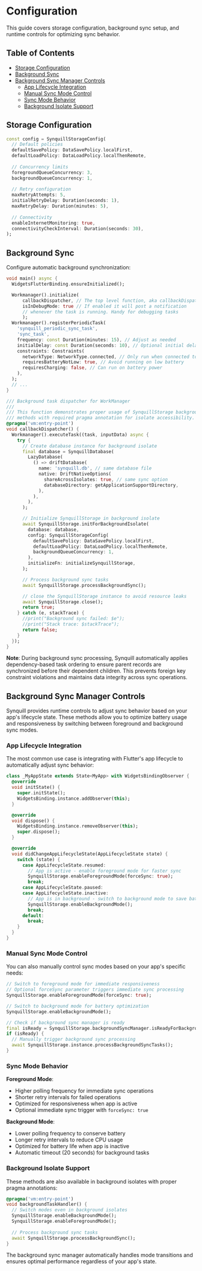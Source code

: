 # Configuration

This guide covers storage configuration, background sync setup, and runtime controls for optimizing sync behavior.

## Table of Contents

- [Storage Configuration](#storage-configuration)
- [Background Sync](#background-sync)
- [Background Sync Manager Controls](#background-sync-manager-controls)
  - [App Lifecycle Integration](#app-lifecycle-integration)
  - [Manual Sync Mode Control](#manual-sync-mode-control)
  - [Sync Mode Behavior](#sync-mode-behavior)
  - [Background Isolate Support](#background-isolate-support)

## Storage Configuration

```dart
const config = SynquillStorageConfig(
  // Default policies
  defaultSavePolicy: DataSavePolicy.localFirst,
  defaultLoadPolicy: DataLoadPolicy.localThenRemote,
  
  // Concurrency limits
  foregroundQueueConcurrency: 3,
  backgroundQueueConcurrency: 1,
  
  // Retry configuration
  maxRetryAttempts: 5,
  initialRetryDelay: Duration(seconds: 1),
  maxRetryDelay: Duration(minutes: 5),
  
  // Connectivity
  enableInternetMonitoring: true,
  connectivityCheckInterval: Duration(seconds: 30),
);
```

## Background Sync

Configure automatic background synchronization:

```dart
void main() async {
  WidgetsFlutterBinding.ensureInitialized();

  Workmanager().initialize(
      callbackDispatcher, // The top level function, aka callbackDispatcher
      isInDebugMode: true // If enabled it will post a notification
      // whenever the task is running. Handy for debugging tasks
      );
  Workmanager().registerPeriodicTask(
    'synquill_periodic_sync_task',
    'sync_task',
    frequency: const Duration(minutes: 15), // Adjust as needed
    initialDelay: const Duration(seconds: 10), // Optional initial delay
    constraints: Constraints(
      networkType: NetworkType.connected, // Only run when connected to network
      requiresBatteryNotLow: true, // Avoid running on low battery
      requiresCharging: false, // Can run on battery power
    ),
  );
  // ... 
}

/// Background task dispatcher for WorkManager
///
/// This function demonstrates proper usage of SynquillStorage background sync
/// methods with required pragma annotation for isolate accessibility.
@pragma('vm:entry-point')
void callbackDispatcher() {
  Workmanager().executeTask((task, inputData) async {
    try {
      // Create database instance for background isolate
      final database = SynquillDatabase(
        LazyDatabase(
          () => driftDatabase(
            name: 'synquill.db', // same database file
            native: DriftNativeOptions(
              shareAcrossIsolates: true, // same sync option
              databaseDirectory: getApplicationSupportDirectory,
            ),
          ),
        ),
      );

      // Initialize SynquillStorage in background isolate
      await SynquillStorage.initForBackgroundIsolate(
        database: database,
        config: SynquillStorageConfig(
          defaultSavePolicy: DataSavePolicy.localFirst,
          defaultLoadPolicy: DataLoadPolicy.localThenRemote,
          backgroundQueueConcurrency: 1,
        ),
        initializeFn: initializeSynquillStorage,
      );

      // Process background sync tasks
      await SynquillStorage.processBackgroundSync();

      // close the SynquillStorage instance to avoid resource leaks
      await SynquillStorage.close();
      return true;
    } catch (e, stackTrace) {
      //print("Background sync failed: $e");
      //print("Stack trace: $stackTrace");
      return false;
    }
  });
}
```

**Note**: During background sync processing, Synquill automatically applies dependency-based task ordering to ensure parent records are synchronized before their dependent children. This prevents foreign key constraint violations and maintains data integrity across sync operations.

## Background Sync Manager Controls

Synquill provides runtime controls to adjust sync behavior based on your app's lifecycle state. These methods allow you to optimize battery usage and responsiveness by switching between foreground and background sync modes.

### App Lifecycle Integration

The most common use case is integrating with Flutter's app lifecycle to automatically adjust sync behavior:

```dart
class _MyAppState extends State<MyApp> with WidgetsBindingObserver {
  @override
  void initState() {
    super.initState();
    WidgetsBinding.instance.addObserver(this);
  }

  @override
  void dispose() {
    WidgetsBinding.instance.removeObserver(this);
    super.dispose();
  }

  @override
  void didChangeAppLifecycleState(AppLifecycleState state) {
    switch (state) {
      case AppLifecycleState.resumed:
        // App is active - enable foreground mode for faster sync
        SynquillStorage.enableForegroundMode(forceSync: true);
        break;
      case AppLifecycleState.paused:
      case AppLifecycleState.inactive:
        // App is in background - switch to background mode to save battery
        SynquillStorage.enableBackgroundMode();
        break;
      default:
        break;
    }
  }
}
```

### Manual Sync Mode Control

You can also manually control sync modes based on your app's specific needs:

```dart
// Switch to foreground mode for immediate responsiveness
// Optional forceSync parameter triggers immediate sync processing
SynquillStorage.enableForegroundMode(forceSync: true);

// Switch to background mode for battery optimization
SynquillStorage.enableBackgroundMode();

// Check if background sync manager is ready
final isReady = SynquillStorage.backgroundSyncManager.isReadyForBackgroundSync;
if (isReady) {
  // Manually trigger background sync processing
  await SynquillStorage.instance.processBackgroundSyncTasks();
}
```

### Sync Mode Behavior

**Foreground Mode**:
- Higher polling frequency for immediate sync operations
- Shorter retry intervals for failed operations
- Optimized for responsiveness when app is active
- Optional immediate sync trigger with `forceSync: true`

**Background Mode**:
- Lower polling frequency to conserve battery
- Longer retry intervals to reduce CPU usage
- Optimized for battery life when app is inactive
- Automatic timeout (20 seconds) for background tasks

### Background Isolate Support

These methods are also available in background isolates with proper pragma annotations:

```dart
@pragma('vm:entry-point')
void backgroundTaskHandler() {
  // Switch modes even in background isolates
  SynquillStorage.enableBackgroundMode();
  SynquillStorage.enableForegroundMode();
  
  // Process background sync tasks
  await SynquillStorage.processBackgroundSync();
}
```

The background sync manager automatically handles mode transitions and ensures optimal performance regardless of your app's state.
